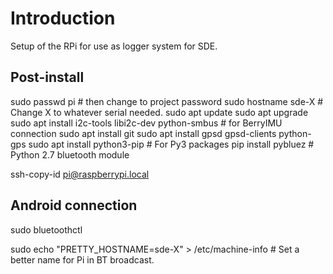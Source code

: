 # Introduction

Setup of the RPi for use as logger system for SDE.

## Post-install

sudo passwd pi # then change to project password
sudo hostname sde-X # Change X to whatever serial needed.
sudo apt update 
sudo apt upgrade
sudo apt install i2c-tools libi2c-dev python-smbus # for BerryIMU connection
sudo apt install git
sudo apt install gpsd gpsd-clients python-gps
sudo apt install python3-pip # For Py3 packages
pip install pybluez # Python 2.7 bluetooth module

ssh-copy-id pi@raspberrypi.local 


## Android connection 

sudo bluetoothctl

sudo echo "PRETTY_HOSTNAME=sde-X" > /etc/machine-info # Set a better name for Pi in BT broadcast.